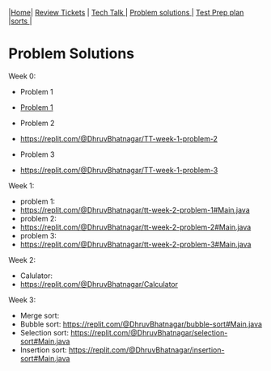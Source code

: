 |[Home](.)| [Review Tickets](../reviewtickets) | [Tech Talk ](../techtalknotes)| [Problem solutions ](.)| [Test Prep plan ](../testprepplan)|[sorts ](../sorts)|
# Problem Solutions
Week 0:
- Problem 1
- [Problem 1](https://replit.com/@DhruvBhatnagar/TT-week-1-problem-1-1#Main.java)
- Problem 2

- https://replit.com/@DhruvBhatnagar/TT-week-1-problem-2

- Problem 3

- https://replit.com/@DhruvBhatnagar/TT-week-1-problem-3

Week 1:
- problem 1:
- https://replit.com/@DhruvBhatnagar/tt-week-2-problem-1#Main.java
- problem 2:
- https://replit.com/@DhruvBhatnagar/tt-week-2-problem-2#Main.java
- problem 3:
- https://replit.com/@DhruvBhatnagar/tt-week-2-problem-3#Main.java 

Week 2: 
- Calulator:
- https://replit.com/@DhruvBhatnagar/Calculator

Week 3:
- Merge sort:
- Bubble sort: https://replit.com/@DhruvBhatnagar/bubble-sort#Main.java
- Selection sort: https://replit.com/@DhruvBhatnagar/selection-sort#Main.java
- Insertion sort: https://replit.com/@DhruvBhatnagar/insertion-sort#Main.java
